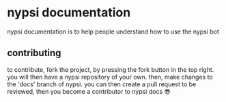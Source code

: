 # nypsi documentation

nypsi documentation is to help people understand how to use the nypsi bot

## contributing

to contribute, fork the project, by pressing the fork button in the top right. you will then have a nypsi repository of your
own. then, make changes to the 'docs' branch of nypsi. you can then create a pull request to be reviewed, then you become a
contributor to nypsi docs 😎
